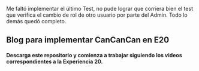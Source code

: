 Me faltó implementar el último Test, no pude lograr que corriera bien el test que verifica el cambio de rol de otro usuario por parte del Admin.
Todo lo demás quedó completo.

## Blog para implementar CanCanCan en E20

#### Descarga este repositorio y comienza a trabajar siguiendo los videos correspondientes a la Experiencia 20.
